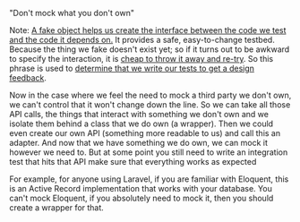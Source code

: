 "Don't mock what you don't own"

Note:
<u>A fake object helps us create the interface between the code we test and the code it depends on.</u>
It provides a safe, easy-to-change testbed. Because the thing we fake doesn't exist yet; so if it turns out to 
be awkward to specify the interaction, it is <u>cheap to throw it away and re-try</u>. So this phrase is used to <u>determine 
that we write our tests to get a design feedback</u>.

Now in the case where we feel the need to mock a third party we don't own, we can't control that it won't change down 
the line. So we can take all those API calls, the things that interact with something we don't own and we isolate them 
behind a class that we do own (a wrapper). Then we could even create our own API (something more readable to us) and 
call this an adapter. And now that we have something we do own, we can mock it however we need to. But at some point you 
still need to write an integration test that hits that API make sure that everything works as expected

For example, for anyone using Laravel, if you are familiar with Eloquent, this is an Active Record implementation that works
with your database. You can't mock Eloquent, if you absolutely need to mock it, then you should create a wrapper for that. 
